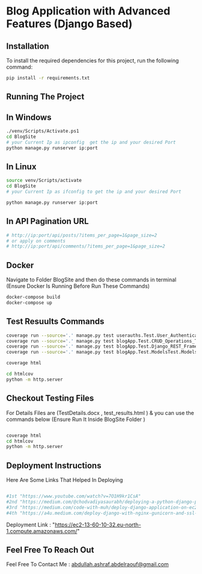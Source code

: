 # Blog Application with Advanced Features (Django Based)

## Installation

To install the required dependencies for this project, run the following command:

```bash
pip install -r requirements.txt
```
## Running The Project
## In Windows
```bash
./venv/Scripts/Activate.ps1
cd BlogSite
# your Current Ip as ipconfig  get the ip and your desired Port
python manage.py runserver ip:port
```
## In Linux
```bash
source venv/Scripts/activate
cd BlogSite
# your Current Ip as ifconfig to get the ip and your desired Port

python manage.py runserver ip:port
```

## In API Pagination URL
```bash
# http://ip:port/api/posts/?items_per_page=1&page_size=2
# or apply on comments
# http://ip:port/api/comments/?items_per_page=1&page_size=2
```

## Docker
Navigate to Folder BlogSite and then do these commands in terminal (Ensure Docker Is Running Before Run These Commands)
```bash
docker-compose build
docker-compose up
```
## Test Resuults Commands
```bash
coverage run --source='.' manage.py test userauths.Test.User_Authentication_Test.AuthenticationTestCase
coverage run --source='.' manage.py test blogApp.Test.CRUD_Operations_Test.CRUDTestCase
coverage run --source='.' manage.py test blogApp.Test.Django_REST_Frameworks_APIClient_Test.APITestCase
coverage run --source='.' manage.py test blogApp.Test.ModelsTest.ModelsTestCase

coverage html

cd htmlcov
python -m http.server

```
## Checkout Testing Files 
For Details Files are (TestDetails.docx , test_results.html ) & 
you can use the commands below (Ensure Run It Inside BlogSite Folder )
```bash

coverage html
cd htmlcov
python -m http.server
```

## Deployment Instructions
Here Are Some Links That Helped In Deploying
```bash

#1st "https://www.youtube.com/watch?v=7O1H9kr1CsA" 
#2nd "https://medium.com/@chodvadiyasaurabh/deploying-a-python-django-project-on-aws-step-by-step-guide-with-commands-84ca8a4f9d6f"
#3rd "https://medium.com/code-with-muh/deploy-django-application-on-ec2-with-postgresql-s3-domain-and-ssl-setup-e21143317223" 
#4th "https://a4u.medium.com/deploy-django-with-nginx-gunicorn-and-ssl-certificate-ce7d037c7507"
```
Deployment Link : "https://ec2-13-60-10-32.eu-north-1.compute.amazonaws.com/"
## Feel Free To Reach Out 
Feel Free To Contact Me : abdullah.ashraf.abdelraouf@gmail.com